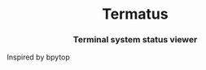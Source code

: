 <h1 align="center">Termatus</h1>
<h3 align="center">Terminal system status viewer</h3>
Inspired by bpytop
